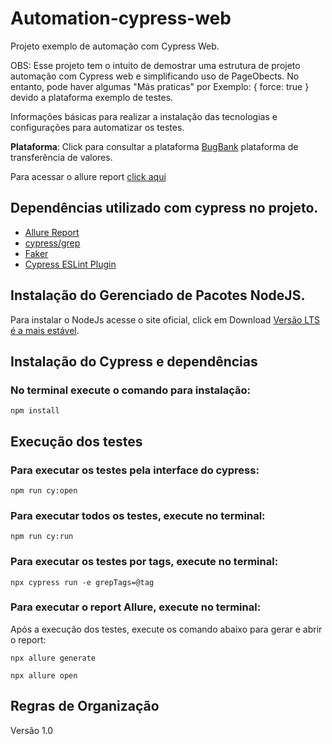 # Automation-cypress-web
Projeto exemplo de automação com Cypress Web.

OBS: Esse projeto tem o intuito de demostrar uma estrutura de projeto automação com Cypress web e simplificando uso de PageObects. 
No entanto, pode haver algumas "Más praticas" por Exemplo: { force: true } devido a plataforma exemplo de testes.

Informações básicas para realizar a instalação das tecnologias e configurações para automatizar os testes. 

**Plataforma**: Click para consultar a plataforma [BugBank](https://bugbank.netlify.app/) plataforma de transferência de valores.

Para acessar o allure report [click aqui](https://raialmeida.github.io/Automation-cypress-web/)

## Dependências utilizado com cypress no projeto.

+ [Allure Report](https://allurereport.org/docs/cypress/)
+ [cypress/grep](https://www.npmjs.com/package/@cypress/grep)
+ [Faker](https://fakerjs.dev/)
+ [Cypress ESLint Plugin](https://github.com/cypress-io/eslint-plugin-cypress)

## Instalação do Gerenciado de Pacotes NodeJS.

Para instalar o NodeJs acesse o site oficial, click em Download [Versão LTS é a mais estável](https://nodejs.org/en/). 


## Instalação do Cypress e dependências

### No terminal execute o comando para instalação:

```
npm install
```

## Execução dos testes

### Para executar os testes pela interface do cypress:

```
npm run cy:open
```
### Para executar todos os testes, execute no terminal: 

```
npm run cy:run
```

### Para executar os testes por tags, execute no terminal:

```
npx cypress run -e grepTags=@tag
```

### Para executar o report Allure, execute no terminal:


Após a execução dos testes, execute os comando abaixo para gerar e abrir o report:
```
npx allure generate
```
```
npx allure open
```
 
## Regras de Organização

Versão 1.0 